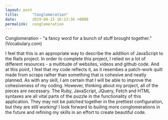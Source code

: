 ```yaml
---
layout: post
title:      "Conglomeration"
date:       2019-08-15 16:13:36 +0000
permalink:  conglomeration
---
```


Conglomeration - "a fancy word for a bunch of stuff brought together." (Vocabulary.com) 

I feel that this is an appropriate way to describe the addition of JavaScript to the Rails project. In order to complete this project, I relied on a lot of different resources - a multitude of websites,  videos and github code. And at this point, I feel that my code reflects it, as it resembes a patch-work quilt made from scraps rather than something that is cohesive and neatly planned. As with any skill, I am certain that I will be able to improve the cohesiveness of my coding. However, thinking about my project, all of the pieces are necessary. The Ruby, JavaScript, JQuery, Fetch and HTML syntaxes are all vital parts of the puzzle in the functionality of this application. They may not be patched together in the prettiest configuration, but they are still working! I look forward to builing more conglomerations in the future and refining my skills in an effort to create beautiful code. 


